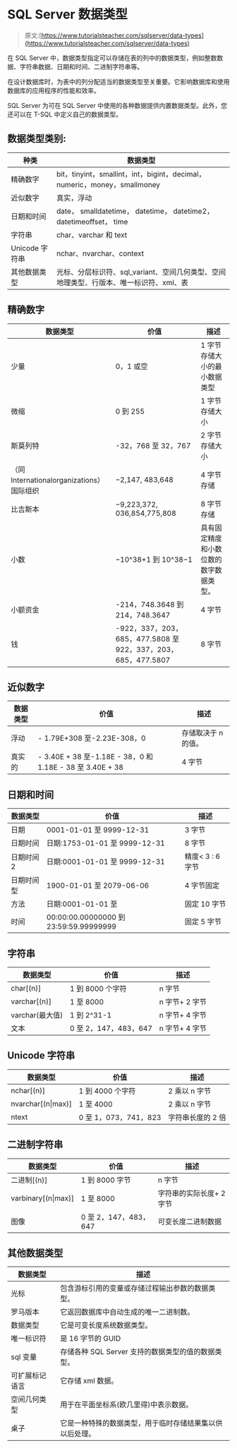 # SQL Server 数据类型

> 原文:[https://www.tutorialsteacher.com/sqlserver/data-types](https://www.tutorialsteacher.com/sqlserver/data-types)

在 SQL Server 中，数据类型指定可以存储在表的列中的数据类型，例如整数数据、字符串数据、日期和时间、二进制字符串等。

在设计数据库时，为表中的列分配适当的数据类型至关重要。它影响数据库和使用数据库的应用程序的性能和效率。

SQL Server 为可在 SQL Server 中使用的各种数据提供内置数据类型。此外，您还可以在 T-SQL 中定义自己的数据类型。

## 数据类型类别:

| 种类 | 数据类型 |
| --- | --- |
| 精确数字 | bit，tinyint，smallint，int，bigint，decimal，numeric，money，smallmoney |
| 近似数字 | 真实，浮动 |
| 日期和时间 | date， smalldatetime， datetime， datetime2， datetimeoffset， time |
| 字符串 | char、varchar 和 text |
| Unicode 字符串 | nchar、nvarchar、context |
| 其他数据类型 | 光标、分层标识符、sql_variant、空间几何类型、空间地理类型、行版本、唯一标识符、xml、表 |

## 精确数字

| 数据类型 | 价值 | 描述 |
| --- | --- | --- |
| 少量 | 0，1 或空 | 1 字节存储大小的最小数据类型 |
| 微缩 | 0 到 255 | 1 字节存储大小 |
| 斯莫列特 | -32，768 至 32，767 | 2 字节存储大小 |
| （同 Internationalorganizations）国际组织 | −2,147, 483,648 | 4 字节存储 |
| 比吉斯本 | −9,223,372, 036,854,775,808 | 8 字节存储 |
| 小数 | −10^38+1 到 10^38−1 | 具有固定精度和小数位数的数字数据类型。 |
| 小额资金 | -214，748.3648 到 214，748.3647 | 4 字节 |
| 钱 | -922，337，203，685，477.5808 至 922，337，203，685，477.5807 | 8 字节 |

## 近似数字

| 数据类型 | 价值 | 描述 |
| --- | --- | --- |
| 浮动 | - 1.79E+308 至-2.23E-308，0 | 存储取决于 n 的值。 |
| 真实的 | - 3.40E + 38 至-1.18E - 38，0 和 1.18E - 38 至 3.40E + 38 | 4 字节 |

## 日期和时间

| 数据类型 | 价值 | 描述 |
| --- | --- | --- |
| 日期 | 0001-01-01 至 9999-12-31 | 3 字节 |
| 日期时间 | 日期:1753-01-01 至 9999-12-31 | 8 字节 |
| 日期时间 2 | 日期:0001-01-01 至 9999-12-31 | 精度< 3 : 6 字节 |
| 日期时间型 | 1900-01-01 至 2079-06-06 | 4 字节固定 |
| 方法 | 日期:0001-01-01 至 | 固定 10 字节 |
| 时间 | 00:00:00.00000000 到 23:59:59.99999999 | 固定 5 字节 |

## 字符串

| 数据类型 | 价值 | 描述 |
| --- | --- | --- |
| char[(n)] | 1 到 8000 个字符 | n 字节 |
| varchar[(n)] | 1 至 8000 | n 字节+ 2 字节 |
| varchar(最大值) | 1 到 2^31-1 | n 字节+ 4 字节 |
| 文本 | 0 至 2，147，483，647 | n 字节+ 4 字节 |

## Unicode 字符串

| 数据类型 | 价值 | 描述 |
| --- | --- | --- |
| nchar[(n)] | 1 到 4000 个字符 | 2 乘以 n 字节 |
| nvarchar[(n&#124;max)] | 1 至 4000 | 2 乘以 n 字节 |
| ntext | 0 至 1，073，741，823 | 字符串长度的 2 倍 |

## 二进制字符串

| 数据类型 | 价值 | 描述 |
| --- | --- | --- |
| 二进制[(n)] | 1 到 8000 字节 | n 字节 |
| varbinary[(n&#124;max)] | 1 至 8000 | 字符串的实际长度+ 2 字节 |
| 图像 | 0 至 2，147，483，647 | 可变长度二进制数据 |

## 其他数据类型

| 数据类型 | 描述 |
| --- | --- |
| 光标 | 包含游标引用的变量或存储过程输出参数的数据类型。 |
| 罗马版本 | 它返回数据库中自动生成的唯一二进制数。 |
| 数据类型 | 它是可变长度系统数据类型。 |
| 唯一标识符 | 是 16 字节的 GUID |
| sql 变量 | 存储各种 SQL Server 支持的数据类型的值的数据类型。 |
| 可扩展标记语言 | 它存储 xml 数据。 |
| 空间几何类型 | 用于在平面坐标系(欧几里得)中表示数据。 |
| 桌子 | 它是一种特殊的数据类型，用于临时存储结果集以供以后处理。 |